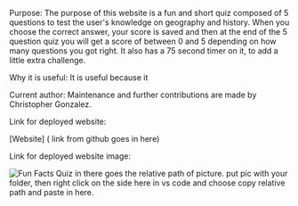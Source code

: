 Purpose: The purpose of this website is a fun and short quiz composed of 5 questions to test the user's knowledge on geography and history. When you choose the correct answer, your score is saved and then at the end of the 5 question quiz you will get a score of between 0 and 5 depending on how many questions you got right. It also has a 75 second timer on it, to add a little extra challenge.

Why it is useful: It is useful because it 

Current author: Maintenance and further contributions are made by Christopher Gonzalez.

Link for deployed website: 

[Website] ( link from github goes in here)

Link for deployed website image: 

![Fun Facts Quiz](passwordgenpicture.jpg) in there goes the relative path of picture. put pic with your folder, then right click on the side here in vs code and choose copy relative path and paste in here.
